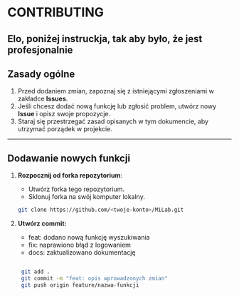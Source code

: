 # CONTRIBUTING

Elo, poniżej instruckja, tak aby było, że jest profesjonalnie
---

## Zasady ogólne

1. Przed dodaniem zmian, zapoznaj się z istniejącymi zgłoszeniami w zakładce **Issues**.
2. Jeśli chcesz dodać nową funkcję lub zgłosić problem, utwórz nowy **Issue** i opisz swoje propozycje.
3. Staraj się przestrzegać zasad opisanych w tym dokumencie, aby utrzymać porządek w projekcie.

---

## Dodawanie nowych funkcji

1. **Rozpocznij od forka repozytorium**:
   - Utwórz forka tego repozytorium.
   - Sklonuj forka na swój komputer lokalny.

   ```bash
   git clone https://github.com/<twoje-konto>/MiLab.git

2. **Utwórz commit:**
    - feat: dodano nową funkcję wyszukiwania
    - fix: naprawiono błąd z logowaniem
    - docs: zaktualizowano dokumentację

   ```bash

    git add .
    git commit -m "feat: opis wprowadzonych zmian"
    git push origin feature/nazwa-funkcji
